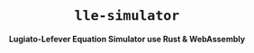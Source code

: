 <div align="center">

  <h1><code>lle-simulator</code></h1>

  <strong>Lugiato-Lefever Equation Simulator use Rust & WebAssembly</strong>